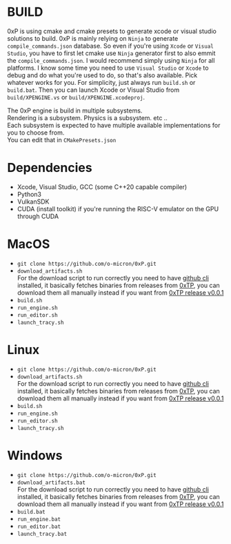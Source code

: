 # BUILD

0xP is using cmake and cmake presets to generate xcode or visual studio solutions to build.
0xP is mainly relying on `Ninja` to generate `compile_commands.json` database.
So even if you're using `Xcode` or `Visual Studio`, you have to first let cmake use `Ninja` generator first to also emmit the `compile_commands.json`. I would recommend simply using `Ninja` for all platforms.
I know some time you need to use `Visual Studio` or `Xcode` to debug and do what you're used to do, so that's also available. Pick whatever works for you. For simplicity, just always run `build.sh` or `build.bat`. Then you can launch Xcode or Visual Studio from `build/XPENGINE.vs` or `build/XPENGINE.xcodeproj`.

The 0xP engine is build in multiple subsystems. \
Rendering is a subsystem. Physics is a subsystem. etc .. \
Each subsystem is expected to have multiple available implementations for you to choose from. \
You can edit that in `CMakePresets.json`


# Dependencies
- Xcode, Visual Studio, GCC (some C++20 capable compiler)
- Python3
- VulkanSDK
- CUDA (install toolkit) if you're running the RISC-V emulator on the GPU through CUDA

# MacOS
- `git clone https://github.com/o-micron/0xP.git`
- `download_artifacts.sh` \
  For the download script to run correctly you need to have [github cli](https://cli.github.com/) installed, it basically fetches binaries from releases from [0xTP](https://github.com/o-micron/0xTP/releases/tag/v0.0.1), you can download them all manually instead if you want from [0xTP release v0.0.1](https://github.com/o-micron/0xTP/releases/tag/v0.0.1)
- `build.sh`
- `run_engine.sh`
- `run_editor.sh`
- `launch_tracy.sh`


# Linux
- `git clone https://github.com/o-micron/0xP.git`
- `download_artifacts.sh` \
  For the download script to run correctly you need to have [github cli](https://cli.github.com/) installed, it basically fetches binaries from releases from [0xTP](https://github.com/o-micron/0xTP/releases/tag/v0.0.1), you can download them all manually instead if you want from [0xTP release v0.0.1](https://github.com/o-micron/0xTP/releases/tag/v0.0.1)
- `build.sh`
- `run_engine.sh`
- `run_editor.sh`
- `launch_tracy.sh`

# Windows
- `git clone https://github.com/o-micron/0xP.git`
- `download_artifacts.bat` \
  For the download script to run correctly you need to have [github cli](https://cli.github.com/) installed, it basically fetches binaries from releases from [0xTP](https://github.com/o-micron/0xTP/releases/tag/v0.0.1), you can download them all manually instead if you want from [0xTP release v0.0.1](https://github.com/o-micron/0xTP/releases/tag/v0.0.1)
- `build.bat`
- `run_engine.bat`
- `run_editor.bat`
- `launch_tracy.bat`